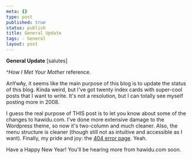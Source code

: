 ```yaml
--- 
meta: {} 
type: post 
published: true 
status: publish 
title: General Update 
tags: - General 
layout: post 
--- 
```


**General Update** [salutes]

^_How I Met Your Mother_ reference.

AnYwAy, it seems like the main purpose of this blog is to update the status of this blog. Kinda weird, but I've got twenty index cards with super-cool
posts that I want to write. It's not a resolution, but I can totally see myself posting more in 2008.

I guess the real purpose of THIS post is to let you know about some of the changes to hawidu.com. I've done more extensive damage to the Wordpress theme, so now it's two-column and much cleaner. Also, the menu structure is cleaner (though still not as intuitive and accessible as I want). Finally, my pride and joy: the [404 error page](http://www.hawidu.com/ugh). Yeah.

Have a Happy New Year! You'll be hearing more from hawidu.com soon.